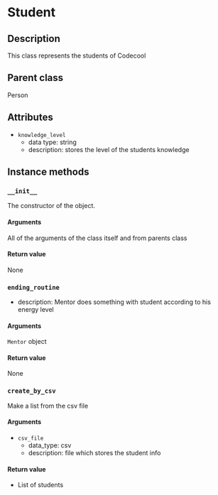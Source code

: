 # Student

## Description
This class represents the students of Codecool

## Parent class
Person

## Attributes

* ```knowledge_level```
  * data type: string
  * description: stores the level of the students knowledge

## Instance methods

### ```__init__```
The constructor of the object.


#### Arguments

All of the arguments of the class itself and from parents class

#### Return value
None
### ```ending_routine```
* description: Mentor does something with student according to his energy level

#### Arguments
```Mentor``` object

#### Return value
None

### ```create_by_csv```
Make a list from the csv file

#### Arguments
* ```csv_file```
  * data_type: csv
  * description: file which stores the student info

#### Return value
<!-- ```Student``` object -->
* List of students
